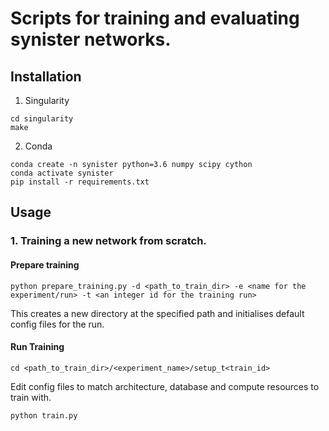 # Scripts for training and evaluating synister networks.

## Installation

1. Singularity
```console
cd singularity
make
```
2. Conda
```
conda create -n synister python=3.6 numpy scipy cython
conda activate synister
pip install -r requirements.txt
```

## Usage

### 1. Training a new network from scratch.
#### Prepare training
```console
python prepare_training.py -d <path_to_train_dir> -e <name for the experiment/run> -t <an integer id for the training run>
```

This creates a new directory at the specified path and initialises default config files for the run.

#### Run Training
```console
cd <path_to_train_dir>/<experiment_name>/setup_t<train_id>
```
Edit config files to match architecture, database and compute resources to train with.
```console
python train.py
```
